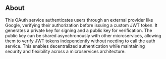 ## About
This OAuth service authenticates users through an external provider like Google, verifying their authorization before issuing a custom JWT token. It generates a private key for signing and a public key for verification. The public key can be shared asynchronously with other microservices, allowing them to verify JWT tokens independently without needing to call the auth service. This enables decentralized authentication while maintaining security and flexibility across a microservices architecture.
